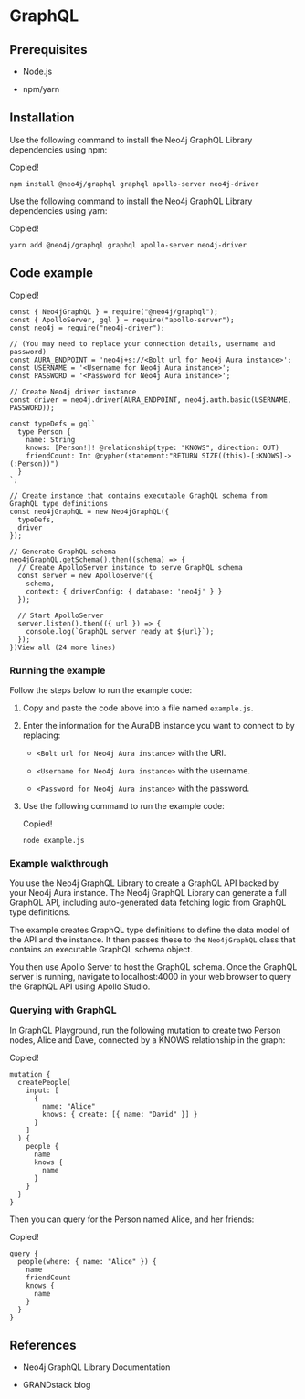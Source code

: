 <div>

<div>

# GraphQL

</div>

<div>

## Prerequisites

<div>

<div>

-   Node.js

-   npm/yarn

</div>

</div>

</div>

<div>

## Installation

<div>

<div>

Use the following command to install the Neo4j GraphQL Library
dependencies using npm:

</div>

<div>

<div>

<div>

<div>

<div>

Copied!

</div>

</div>

</div>

    npm install @neo4j/graphql graphql apollo-server neo4j-driver

</div>

</div>

<div>

Use the following command to install the Neo4j GraphQL Library
dependencies using yarn:

</div>

<div>

<div>

<div>

<div>

<div>

Copied!

</div>

</div>

</div>

    yarn add @neo4j/graphql graphql apollo-server neo4j-driver

</div>

</div>

</div>

</div>

<div>

## Code example

<div>

<div>

<div>

<div>

<div>

<div>

Copied!

</div>

</div>

</div>

    const { Neo4jGraphQL } = require("@neo4j/graphql");
    const { ApolloServer, gql } = require("apollo-server");
    const neo4j = require("neo4j-driver");

    // (You may need to replace your connection details, username and password)
    const AURA_ENDPOINT = 'neo4j+s://<Bolt url for Neo4j Aura instance>';
    const USERNAME = '<Username for Neo4j Aura instance>';
    const PASSWORD = '<Password for Neo4j Aura instance>';

    // Create Neo4j driver instance
    const driver = neo4j.driver(AURA_ENDPOINT, neo4j.auth.basic(USERNAME, PASSWORD));

    const typeDefs = gql`
      type Person {
        name: String
        knows: [Person!]! @relationship(type: "KNOWS", direction: OUT)
        friendCount: Int @cypher(statement:"RETURN SIZE((this)-[:KNOWS]->(:Person))")
      }
    `;

    // Create instance that contains executable GraphQL schema from GraphQL type definitions
    const neo4jGraphQL = new Neo4jGraphQL({
      typeDefs,
      driver
    });

    // Generate GraphQL schema
    neo4jGraphQL.getSchema().then((schema) => {
      // Create ApolloServer instance to serve GraphQL schema
      const server = new ApolloServer({
        schema,
        context: { driverConfig: { database: 'neo4j' } }
      });

      // Start ApolloServer
      server.listen().then(({ url }) => {
        console.log(`GraphQL server ready at ${url}`);
      });
    })View all (24 more lines)

</div>

</div>

<div>

### Running the example

<div>

Follow the steps below to run the example code:

</div>

<div>

1.  Copy and paste the code above into a file named `example.js`.

2.  Enter the information for the AuraDB instance you want to connect to
    by replacing:

    <div>

    -   `<Bolt url for Neo4j Aura instance>` with the URI.

    -   `<Username for Neo4j Aura instance>` with the username.

    -   `<Password for Neo4j Aura instance>` with the password.

    </div>

3.  Use the following command to run the example code:

    <div>

    <div>

    <div>

    <div>

    <div>

    Copied!

    </div>

    </div>

    </div>

        node example.js

    </div>

    </div>

</div>

</div>

<div>

### Example walkthrough

<div>

You use the Neo4j GraphQL Library to create a GraphQL API backed by your
Neo4j Aura instance. The Neo4j GraphQL Library can generate a full
GraphQL API, including auto-generated data fetching logic from GraphQL
type definitions.

</div>

<div>

The example creates GraphQL type definitions to define the data model of
the API and the instance. It then passes these to the `Neo4jGraphQL`
class that contains an executable GraphQL schema object.

</div>

<div>

You then use Apollo Server to host the GraphQL schema. Once the GraphQL
server is running, navigate to localhost:4000 in your web browser to
query the GraphQL API using Apollo Studio.

</div>

</div>

<div>

### Querying with GraphQL

<div>

In GraphQL Playground, run the following mutation to create two Person
nodes, Alice and Dave, connected by a KNOWS relationship in the graph:

</div>

<div>

<div>

<div>

<div>

<div>

Copied!

</div>

</div>

</div>

    mutation {
      createPeople(
        input: [
          {
            name: "Alice"
            knows: { create: [{ name: "David" }] }
          }
        ]
      ) {
        people {
          name
          knows {
            name
          }
        }
      }
    }

</div>

</div>

<div>

Then you can query for the Person named Alice, and her friends:

</div>

<div>

<div>

<div>

<div>

<div>

Copied!

</div>

</div>

</div>

    query {
      people(where: { name: "Alice" }) {
        name
        friendCount
        knows {
          name
        }
      }
    }

</div>

</div>

</div>

</div>

</div>

<div>

## References

<div>

<div>

-   Neo4j GraphQL Library Documentation

-   GRANDstack blog

</div>

</div>

</div>

</div>
